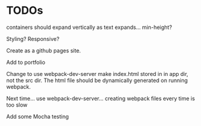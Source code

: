 # TODOs 

containers should expand vertically as text expands... min-height?

Styling? Responsive?

Create as a github pages site.

Add to portfolio

Change to use webpack-dev-server
make index.html stored in in app dir, not the src dir. The html file should be dynamically generated on running webpack.

Next time... use webpack-dev-server... creating webpack files every time is too slow

Add some Mocha testing